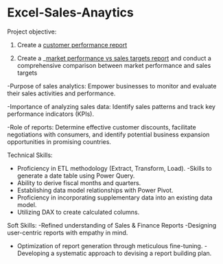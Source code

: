 # Excel-Sales-Anaytics

Project objective:

1. Create a [customer performance report](https://github.com/Prathish-codes/Excel-Sales-Anaytics/blob/main/Customer%20Performance%20Report.pdf)

2. Create a _[market performance vs sales targets report](https://github.com/Prathish-codes/Excel-Sales-Anaytics/blob/main/Market_Performance%20vs%20Target%20Report.pdf) and conduct a comprehensive comparison between market performance and sales targets

-Purpose of sales analytics: Empower businesses to monitor and evaluate their sales activities and performance.

-Importance of analyzing sales data: Identify sales patterns and track key performance indicators (KPIs).

-Role of reports: Determine effective customer discounts, facilitate negotiations with consumers, and identify potential business expansion opportunities in promising countries.


Technical Skills:
- Proficiency in ETL methodology (Extract, Transform, Load).
 -Skills to generate a date table using Power Query.
- Ability to derive fiscal months and quarters.
- Establishing data model relationships with Power Pivot.
- Proficiency in incorporating supplementary data into an existing data model.
- Utilizing DAX to create calculated columns.
 
Soft Skills:
 -Refined understanding of Sales & Finance Reports
 -Designing user-centric reports with empathy in mind.
- Optimization of report generation through meticulous fine-tuning.
 -Developing a systematic approach to devising a report building plan.
